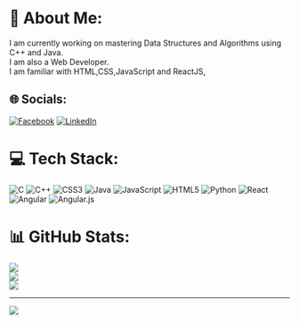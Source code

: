 # 💫 About Me:
I am currently working on mastering Data Structures and Algorithms using C++ and Java.<br>I am also a Web Developer.<br>I am familiar with HTML,CSS,JavaScript and ReactJS,


## 🌐 Socials:
[![Facebook](https://img.shields.io/badge/Facebook-%231877F2.svg?logo=Facebook&logoColor=white)](https://facebook.com/https://www.facebook.com/profile.php?id=100004466311908) [![LinkedIn](https://img.shields.io/badge/LinkedIn-%230077B5.svg?logo=linkedin&logoColor=white)](https://linkedin.com/in/RohitTiwary) 

# 💻 Tech Stack:
![C](https://img.shields.io/badge/c-%2300599C.svg?style=for-the-badge&logo=c&logoColor=white) ![C++](https://img.shields.io/badge/c++-%2300599C.svg?style=for-the-badge&logo=c%2B%2B&logoColor=white) ![CSS3](https://img.shields.io/badge/css3-%231572B6.svg?style=for-the-badge&logo=css3&logoColor=white) ![Java](https://img.shields.io/badge/java-%23ED8B00.svg?style=for-the-badge&logo=java&logoColor=white) ![JavaScript](https://img.shields.io/badge/javascript-%23323330.svg?style=for-the-badge&logo=javascript&logoColor=%23F7DF1E) ![HTML5](https://img.shields.io/badge/html5-%23E34F26.svg?style=for-the-badge&logo=html5&logoColor=white) ![Python](https://img.shields.io/badge/python-3670A0?style=for-the-badge&logo=python&logoColor=ffdd54) ![React](https://img.shields.io/badge/react-%2320232a.svg?style=for-the-badge&logo=react&logoColor=%2361DAFB) ![Angular](https://img.shields.io/badge/angular-%23DD0031.svg?style=for-the-badge&logo=angular&logoColor=white) ![Angular.js](https://img.shields.io/badge/angular.js-%23E23237.svg?style=for-the-badge&logo=angularjs&logoColor=white)
# 📊 GitHub Stats:
![](https://github-readme-stats.vercel.app/api?username=tiwaryRohit&theme=dark&hide_border=false&include_all_commits=false&count_private=false)<br/>
![](https://github-readme-streak-stats.herokuapp.com/?user=tiwaryRohit&theme=dark&hide_border=false)<br/>
![](https://github-readme-stats.vercel.app/api/top-langs/?username=tiwaryRohit&theme=dark&hide_border=false&include_all_commits=false&count_private=false&layout=compact)

---
[![](https://visitcount.itsvg.in/api?id=tiwaryRohit&icon=0&color=0)](https://visitcount.itsvg.in)

<!-- Proudly created with GPRM ( https://gprm.itsvg.in ) -->
